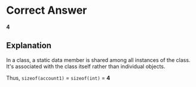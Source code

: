 # Correct Answer

**4**

## Explanation
In a class, a static data member is shared among all instances of the class. It's associated with the class itself rather than individual objects. 

Thus, `sizeof(account1)` = `sizeof(int)` = **4**
